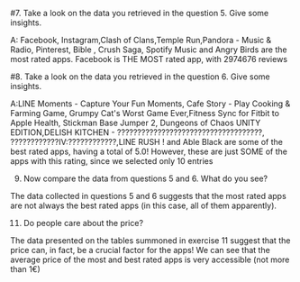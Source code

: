 #7. Take a look on the data you retrieved in the question 5.  Give some insights.

A: Facebook, Instagram,Clash of Clans,Temple Run,Pandora - Music & Radio, Pinterest, Bible
, Crush Saga, Spotify Music and Angry Birds are the most rated apps. Facebook is THE MOST rated app, with 2974676 reviews



#8. Take a look on the data you retrieved in the question 6. Give some insights.

A:LINE Moments - Capture Your Fun Moments, Cafe Story - Play Cooking & Farming Game, Grumpy Cat's Worst Game Ever,Fitness Sync for Fitbit to Apple Health, Stickman Base Jumper 2, Dungeons of Chaos UNITY EDITION,DELISH KITCHEN - ????????????????????????????????????, ????????????IV:????????????,LINE RUSH ! and Able Black are some of the best rated apps, having a total of 5.0! However, these are just SOME of the apps with this rating, since we selected only 10 entries



9. Now compare the data from questions 5 and 6. What do you see?

The data collected in questions 5 and 6 suggests that the most rated apps are not always the best rated apps (in this case, all of them apparently). 


11. Do people care about the price?

The data presented on the tables summoned in exercise 11 suggest that the price can, in fact, be a crucial factor for the apps! We can see that the average price of the most and best rated apps is very accessible (not more than 1€)